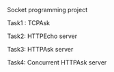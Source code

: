 Socket programming project


Task1 : TCPAsk

Task2: HTTPEcho server

Task3: HTTPAsk server

Task4: Concurrent HTTPAsk server
